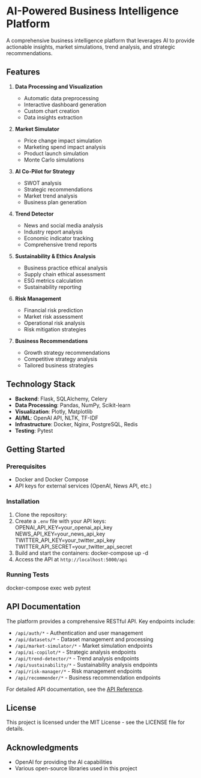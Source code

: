 # AI-Powered Business Intelligence Platform

A comprehensive business intelligence platform that leverages AI to provide actionable insights, market simulations, trend analysis, and strategic recommendations.

## Features

1. **Data Processing and Visualization**

   - Automatic data preprocessing
   - Interactive dashboard generation
   - Custom chart creation
   - Data insights extraction

2. **Market Simulator**

   - Price change impact simulation
   - Marketing spend impact analysis
   - Product launch simulation
   - Monte Carlo simulations

3. **AI Co-Pilot for Strategy**

   - SWOT analysis
   - Strategic recommendations
   - Market trend analysis
   - Business plan generation

4. **Trend Detector**

   - News and social media analysis
   - Industry report analysis
   - Economic indicator tracking
   - Comprehensive trend reports

5. **Sustainability & Ethics Analysis**

   - Business practice ethical analysis
   - Supply chain ethical assessment
   - ESG metrics calculation
   - Sustainability reporting

6. **Risk Management**

   - Financial risk prediction
   - Market risk assessment
   - Operational risk analysis
   - Risk mitigation strategies

7. **Business Recommendations**
   - Growth strategy recommendations
   - Competitive strategy analysis
   - Tailored business strategies

## Technology Stack

- **Backend**: Flask, SQLAlchemy, Celery
- **Data Processing**: Pandas, NumPy, Scikit-learn
- **Visualization**: Plotly, Matplotlib
- **AI/ML**: OpenAI API, NLTK, TF-IDF
- **Infrastructure**: Docker, Nginx, PostgreSQL, Redis
- **Testing**: Pytest

## Getting Started

### Prerequisites

- Docker and Docker Compose
- API keys for external services (OpenAI, News API, etc.)

### Installation

1. Clone the repository:
2. Create a `.env` file with your API keys:
   OPENAI_API_KEY=your_openai_api_key NEWS_API_KEY=your_news_api_key TWITTER_API_KEY=your_twitter_api_key TWITTER_API_SECRET=your_twitter_api_secret
3. Build and start the containers:
   docker-compose up -d
4. Access the API at `http://localhost:5000/api`

### Running Tests

docker-compose exec web pytest

## API Documentation

The platform provides a comprehensive RESTful API. Key endpoints include:

- `/api/auth/*` - Authentication and user management
- `/api/datasets/*` - Dataset management and processing
- `/api/market-simulator/*` - Market simulation endpoints
- `/api/ai-copilot/*` - Strategic analysis endpoints
- `/api/trend-detector/*` - Trend analysis endpoints
- `/api/sustainability/*` - Sustainability analysis endpoints
- `/api/risk-manager/*` - Risk management endpoints
- `/api/recommender/*` - Business recommendation endpoints

For detailed API documentation, see the [API Reference](docs/api-reference.md).

## License

This project is licensed under the MIT License - see the LICENSE file for details.

## Acknowledgments

- OpenAI for providing the AI capabilities
- Various open-source libraries used in this project
